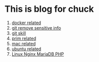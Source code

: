 # This is blog for chuck

1. [docker related][docker.md]
2. [git remove sensitive info][git_remove_sensitive_info.md]
3. [git skill][git.md]
4. [prim related][prime.md]
5. [mac related][mac.md]
6. [ubuntu related][ubuntu.md]
7. [Linux Nginx MariaDB PHP][LNMP.md]


[docker.md]: ./docker.md "docker"
[prime.md]: ./prime.md "prime number"
[git_remove_sensitive_info.md]: ./git_remove_sensitive_info.md "remove password in git branch"
[git.md]: ./git.md "git skill"
[mac.md]: ./mac.md "mac skill"
[ubuntu.md]: ./ubuntu.md "ubuntu tips"
[LNMP.md]: ./LNMP.md "Linux Nginx MariaDB PHP"
